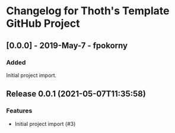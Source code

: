 # Changelog for Thoth's Template GitHub Project

## [0.0.0] - 2019-May-7 - fpokorny

### Added

Initial project import.

## Release 0.0.1 (2021-05-07T11:35:58)
### Features
* Initial project import (#3)
